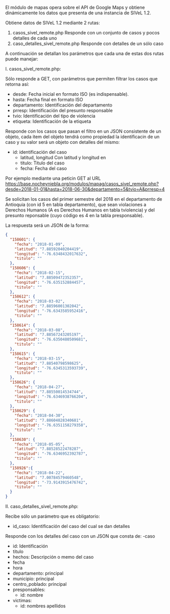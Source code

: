El módulo de mapas opera sobre el API de Google Maps y obtiene dinámicamente los datos que presenta de una instancia de SIVeL 1.2.

Obtiene datos de SIVeL 1.2 mediante 2 rutas:
1. casos_sivel_remote.php  Responde con un conjunto de casos y pocos detalles de cada uno
2. caso_detalles_sivel_remote.php Responde con detalles de un sólo caso

A continuación se detallan los parámetros que cada una de estas dos rutas puede manejar:

I. casos_sivel_remote.php:

Sólo responde a GET, con parámetros que permiten filtrar los casos que retorna así:

- desde: Fecha inicial en formato ISO (es indispensable).
- hasta: Fecha final en formato ISO 
- departamento:  Identificación del departamento 
- prresp: Identificación del presunto responsable
- tvio: Identificación del tipo de violencia
- etiqueta: Identificación de la etiqueta


Responde con los casos que pasan el filtro en un JSON consistente de un objeto, cada item del objeto tendrá como propiedad la identificacin de un caso y su valor será un objeto con detalles del mismo:
 - id: identificación del caso
   - latitud, longitud Con latitud y longitud en 
   - titulo: Titulo del caso
   - fecha: Fecha del caso

Por ejemplo mediante una peticin GET al URL https://base.nocheyniebla.org/modulos/mapag/casos_sivel_remote.php?desde=2018-01-01&hasta=2018-06-30&departamento=5&tvio=A&prresp=4

Se solicitan los casos del primer semestre del 2018 en el departamento de Antioquia (con id 5 en tabla departamento), que sean violaciones a Derechos Humanos (A es Derechos Humanos en tabla tviolencia) y del presunto reponsable (cuyo código es 4 en la tabla presponsable).

La respuesta será un JSON de la forma:

```JSON
{
  "158601": {
    "fecha": "2018-01-09",
    "latitud": "7.88592040204419",
    "longitud": "-76.6348432017632",
    "titulo": ""
  },
  "158606": {
    "fecha": "2018-02-15",
    "latitud": "7.88509472352357",
    "longitud": "-76.635152884457",
    "titulo": ""
  },
  "158612": {
    "fecha": "2018-03-02",
    "latitud": "7.88596001302042",
    "longitud": "-76.6343585952416",
    "titulo": ""
  },
  "158614": {
    "fecha": "2018-03-08",
    "latitud": "7.88567243205197",
    "longitud": "-76.6350480509681",
    "titulo": ""
  }, 
  "158615": {
    "fecha": "2018-03-15",
    "latitud": "7.88540798598625",
    "longitud": "-76.6345313593739",
    "titulo": ""
  }, 
  "158626": {
    "fecha": "2018-04-27",
    "latitud": "7.88550014534744",
    "longitud": "-76.6346938766204",
    "titulo": ""
  },
  "158629": {
    "fecha": "2018-04-30",
    "latitud": "7.88604828340681",
    "longitud": "-76.6351158279358",
    "titulo": ""
  },
  "158630": {
    "fecha": "2018-05-05",
    "latitud": "7.88528522478287",
    "longitud": "-76.6346952392787",
    "titulo": ""
  },
  "158926":{ 
    "fecha": "2018-04-22",
    "latitud": "7.00784579460548",
    "longitud": "-73.9143915476742",
    "titulo": ""
  }
}
```

II. caso_detalles_sivel_remote.php:

Recibe sólo un parámetro que es obligatorio:
- id_caso: Identificación del caso del cual se dan detalles

Responde con los detalles del caso con un JSON que consta de:
-caso
  - id: Identificación
  - titulo
  - hechos: Descripción o memo del caso
  - fecha
  - hora 
  - departamento: principal
  - municipio: principal
  - centro_poblado: principal
  - presponsables:
    - id: nombre
  - victimas:
    - id: nombres apellidos
    
  
